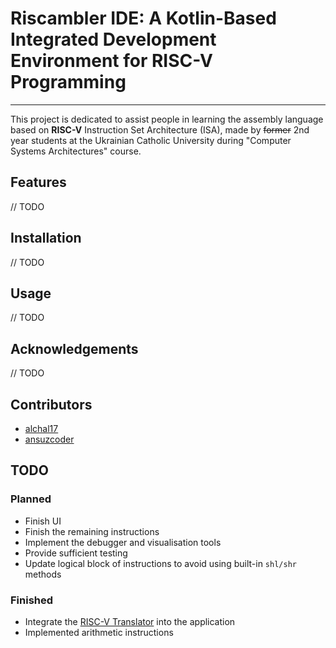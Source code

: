 # Riscambler IDE: A Kotlin-Based Integrated Development Environment for RISC-V Programming

---

This project is dedicated to assist people in learning the assembly
language based on **RISC-V** Instruction Set Architecture (ISA), made by
<del>former</del> 2nd year students at the Ukrainian Catholic University
during "Computer Systems Architectures" course.

## Features
// TODO

## Installation
// TODO

## Usage
// TODO

## Acknowledgements
// TODO

## Contributors
- [alchal17](https://github.com/alchal17)
- [ansuzcoder](https://github.com/ansuzcoder)

## TODO
### Planned
- Finish UI
- Finish the remaining instructions
- Implement the debugger and visualisation tools
- Provide sufficient testing
- Update logical block of instructions to avoid using built-in `shl/shr` methods
### Finished
- Integrate the [RISC-V Translator](https://github.com/ansuzcoder/risc-translator) into the application
- Implemented arithmetic instructions